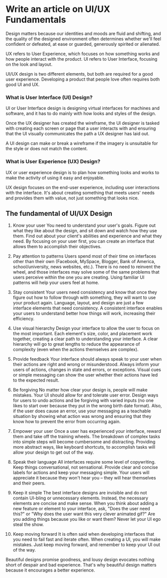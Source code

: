 # Write an article on UI/UX Fundamentals

Design matters because our identities and moods are fluid and shifting, and the quality of the designed environment often determines whether we'll feel confident or defeated, at ease or guarded, generously spirited or alienated.

UX refers to User Experience, which focuses on how something works and how people interact with the product.
UI refers to User Interface, focusing on the look and layout.

UI/UX design is two different elements, but both are required for a good user experience.
Developing a product that people love often requires both good UI and UX.

### What is User Interface (UI) Design?

UI or User Interface design is designing virtual interfaces for machines and software, and it has to do mainly with how looks and styles of the design.

Once the UX designer has created the wireframe, the UI designer is tasked with creating each screen or page that a user interacts with and ensuring that the UI visually communicates the path a UX designer has laid out.

A UI design can make or break a wireframe if the imagery is unsuitable for the style or does not match the content.

### What is User Experience (UX) Design?

UX or user experience design is to plan how something looks and works to make the activity of using it easy and enjoyable.

UX design focuses on the end-user experience, including user interactions with the interface. It's about creating something that meets users' needs and provides them with value, not just something that looks nice.

## The fundamental of UI/UX Design

1. Know your user
   You need to understand your user's goals. Figure out what they like about the design, and sit down and watch how they use them. Find out about your client's abilities and experience and what they need. By focusing on your user first, you can create an interface that allows them to accomplish their objectives.

2. Pay attention to patterns
   Users spend most of their time on interfaces other than their own (Facebook, MySpace, Blogger, Bank of America, school/university, news websites, etc.). There is no need to reinvent the wheel, and those interfaces may solve some of the same problems that users perceive within the one you are creating. Using familiar UI patterns will help your users feel at home.

3. Stay consistent
   Your users need consistency and know that once they figure out how to follow through with something, they will want to use your product again. Language, layout, and design are just a few interface elements that need consistency. A consistent interface enables your users to understand better how things will work, increasing their efficiency.

4. Use visual hierarchy
   Design your interface to allow the user to focus on the most important. Each element's size, color, and placement work together, creating a clear path to understanding your interface. A clear hierarchy will go to great lengths to reduce the appearance of complexity (even when the actions themselves are complex).

5. Provide feedback
   Your interface should always speak to your user when their actions are right and wrong or misunderstood. Always inform your users of actions, changes in state and errors, or exceptions. Visual cues or simple messaging can show the user whether their actions have led to the expected result.
6. Be forgiving
   No matter how clear your design is, people will make mistakes. Your UI should allow for and tolerate user error. Design ways for users to undo actions and be forgiving with varied inputs (no one likes to start over because they put in the wrong birth date format). Also, if the user does cause an error, use your messaging as a teachable situation by showing what action was wrong and ensuring that they know how to prevent the error from occurring again.

7. Empower your user
   Once a user has experienced your interface, reward them and take off the training wheels. The breakdown of complex tasks into simple steps will become cumbersome and distracting. Providing more abstract ways, like keyboard shortcuts, to accomplish tasks will allow your design to get out of the way.

8. Speak their language
   All interfaces require some level of copywriting. Keep things conversational, not sensational. Provide clear and concise labels for actions and keep your messaging simple. Your users will appreciate it because they won't hear you – they will hear themselves and their peers.

9. Keep it simple
   The best interface designs are invisible and do not contain UI-bling or unnecessary elements. Instead, the necessary elements are concise and make sense. When you think about adding a new feature or element to your interface, ask, "Does the user need this?" or "Why does the user want this very clever animated gif?" Are you adding things because you like or want them? Never let your UI ego steal the show.

10. Keep moving forward
    It is often said when developing interfaces that you need to fail fast and iterate often. When creating a UI, you will make mistakes. Just keep moving forward, and remember to keep your UI out of the way.

Beautiful designs promise goodness, and lousy design evocates nothing short of despair and bad experience. That's why beautiful design matters because it encourages a better experience.
